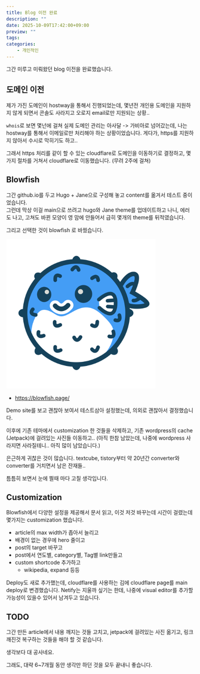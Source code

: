 ```yaml
---
title: Blog 이전 완료
description: ""
date: 2025-10-09T17:42:00+09:00
preview: ""
tags:
categories:
    - 개인적인
---
```


그간 미루고 미뤄왔던 blog 이전을 완료했습니다.

## 도메인 이전
제가 가진 도메인이 hostway을 통해서 진행되었는데, 몇년전 개인용 도메인을 지원하지 않게 되면서 콘솔도 사라지고 오로지 email로만 지원되는 상황..

`whois`로 보면 몇넌에 걸쳐 실제 도메인 관리는 아사달 -> 가비아로 넘어갔는데, 나는 hostway를 통해서 이메일로만 처리해야 하는 상황이었습니다.
게다가, https를 지원하지 않아서 수시로 막히기도 하고..

그래서 https 처리를 같이 할 수 있는 cloudflare로 도메인을 이동하기로 결정하고, 몇 가지 절차를 거쳐서 cloudflare로 이동했습니다. (무려 2주에 걸쳐)

## Blowfish
그간 github.io를 두고 Hugo + Jane으로 구성해 놓고 content를 옮겨서 테스트 중이었습니다.
<br>
그런데 막상 이걸 main으로 쓰려고 hugo와 Jane theme를 업데이트하고 나니, 에러도 나고, 고쳐도 바뀐 모양이 영 맘에 안들어서 급히 몇개의 theme를 뒤적였습니다.

그리고 선택한 것이 blowfish 로 바꿨습니다.

<img src="featured_blowfish_logo_transparent.png" width=400>

- https://blowfish.page/

Demo site를 보고 괜찮아 보여서 테스트삼아 설정했는데, 의외로 괜찮아서 결정했습니다.

이후에 기존 테마에서 customization 한 것들을 삭제하고, 기존 wordpress의 cache (Jetpack)에 걸려있는 사진들 이동하고.. (아직 한참 남았는데, 나중에 wordpress 사라지면 사라질테니.. 아직 많이 남았습니다.)

은근하게 귀찮은 것이 많습니다. textcube, tistory부터 약 20년간 converter와 converter를 거치면서 남은 잔재들..

틈틈히 보면서 눈에 띌때 마다 고칠 생각입니다.

## Customization

Blowfish에서 다양한 설정을 제공해서 문서 읽고, 이것 저것 바꾸는데 시간이 걸렸는데 몇가지는 customization 했습니다.

- article의 max width가 좁아서 늘리고
- 배경이 없는 경우에 hero 줄이고
- post의 target 바꾸고
- post에서 연도별, category별, Tag별 link만들고
- custom shortcode 추가하고
  - wikipedia, expand 등등

Deploy도 새로 추가했는데, cloudflare를 사용하는 김에 cloudflare page를 main deploy로 변경했습니다. Netify는 지울까 싶기는 한데, 나중에 visual editor를 추가할 가능성이 있을수 있어서 남겨두고 있습니다.

## TODO
그간 만든 article에서 내용 깨지는 것들 고치고, jetpack에 걸려있는 사진 옮기고, 링크 깨진것 복구하는 것들을 해야 할 것 같습니다.

생각보다 대 공사네요.

그래도, 대략 6~7개월 동안 생각만 하던 것을 모두 끝내니 좋습니다.
